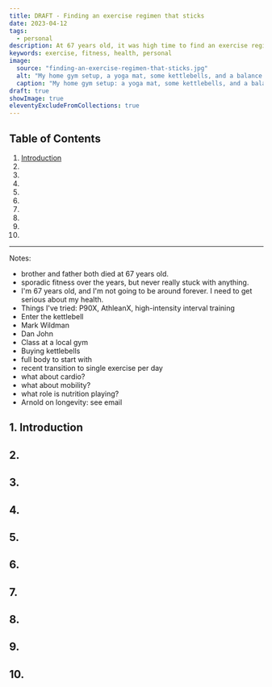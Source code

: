 ```yaml
---
title: DRAFT - Finding an exercise regimen that sticks
date: 2023-04-12
tags:
  - personal
description: At 67 years old, it was high time to find an exercise regimen that I could stick with...for a while.
keywords: exercise, fitness, health, personal
image:
  source: "finding-an-exercise-regimen-that-sticks.jpg"
  alt: "My home gym setup, a yoga mat, some kettlebells, and a balance cushion"
  caption: "My home gym setup: a yoga mat, some kettlebells, and a balance cushion"
draft: true
showImage: true
eleventyExcludeFromCollections: true
---
```


## Table of Contents

<div class='toc'>

1. [Introduction](#section1)
2. [](#section2)
3. [](#section3)
4. [](#section4)
5. [](#section5)
6. [](#section6)
7. [](#section7)
8. [](#section8)
9. [](#section9)
10. [](#section10)

</div>

---

Notes:

- brother and father both died at 67 years old.
- sporadic fitness over the years, but never really stuck with anything.
- I'm 67 years old, and I'm not going to be around forever. I need to get serious about my health.
- Things I've tried: P90X, AthleanX, high-intensity interval training
- Enter the kettlebell
- Mark Wildman
- Dan John
- Class at a local gym
- Buying kettlebells
- full body to start with
- recent transition to single exercise per day
- what about cardio?
- what about mobility?
- what role is nutrition playing?
- Arnold on longevity: see email

<section id='section1'></section>

## 1. Introduction

<section id='section2'></section>

## 2.

<section id='section3'></section>

## 3.

<section id='section4'></section>

## 4.

<section id='section5'></section>

## 5.

<section id='section6'></section>

## 6.

<section id='section7'></section>

## 7.

<section id='section8'></section>

## 8.

<section id='section9'></section>

## 9.

<section id='section10'></section>

## 10.
